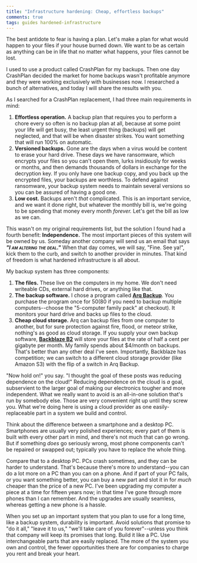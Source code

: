 ```yaml
---
title: "Infrastructure hardening: Cheap, effortless backups"
comments: true
tags: guides hardened-infrastructure
---
```


The best antidote to fear is having a plan. Let's make a plan for what would happen to your files if your house burned down. We want to be as certain as anything can be in life that no matter what happens, your files cannot be lost.

I used to use a product called CrashPlan for my backups. Then one day CrashPlan decided the market for home backups wasn't profitable anymore and they were working exclusively with businesses now. I researched a bunch of alternatives, and today I will share the results with you.

As I searched for a CrashPlan replacement, I had three main requirements in mind:

1. **Effortless operation.** A backup plan that requires you to perform a chore every so often is no backup plan at all, because at some point your life will get busy, the least urgent thing (backups) will get neglected, and that will be when disaster strikes. You want something that will run 100% on automatic.
2. **Versioned backups.** Gone are the days when a virus would be content to erase your hard drive. These days we have ransomware, which encrypts your files so you can't open them, lurks insidiously for weeks or months, and then demands thousands of dollars in exchange for the decryption key. If you only have one backup copy, and you back up the encrypted files, your backups are worthless. To defend against ransomware, your backup system needs to maintain several versions so you can be assured of having a good one.
3. **Low cost.** Backups aren't *that* complicated. This is an important service, and we want it done right, but whatever the monthly bill is, we're going to be spending that money every month *forever.* Let's get the bill as low as we can.

This wasn't on my original requirements list, but the solution I found had a fourth benefit: **Independence.** The most important pieces of this system will be owned by us. Someday another company will send us an email that says <span class="vader-voice">"I am altering the deal."</span> When that day comes, we will say, "Fine. See ya!", kick them to the curb, and switch to another provider in minutes. That kind of freedom is what hardened infrastructure is all about.

<style>
	.vader-voice {
		font-weight: bold;
		font-style: italic;
		font-variant: small-caps;
	}
</style>

My backup system has three components:

1. **The files.** These live on the computers in my home. We don't need writeable CDs, external hard drives, or anything like that.
2. **The backup software.** I chose a program called **[Arq Backup](https://www.arqbackup.com/)**. You purchase the program once for $50 ($80 if you need to backup multiple computers--choose the "5-computer family pack" at checkout). It monitors your hard drive and backs up files to the cloud.
3. **Cheap cloud storage.** Arq can backup files from one computer to another, but for sure protection against fire, flood, or meteor strike, nothing's as good as cloud storage. If you supply your own backup software, **[Backblaze B2](https://www.backblaze.com/)** will store your files at the rate of half a cent per gigabyte per month. My family spends about $4/month on backups. That's better than any other deal I've seen. Importantly, Backblaze has competition; we can switch to a different cloud storage provider (like Amazon S3) with the flip of a switch in Arq Backup.

"Now hold on!" you say. "I thought the goal of these posts was reducing dependence on the cloud!" Reducing dependence on the cloud is _a_ goal, subservient to the larger goal of making our electronics tougher and more independent. What we really want to avoid is an all-in-one solution that's run by somebody else. Those are very convenient right up until they screw you. What we're doing here is using a cloud provider as one easily-replaceable part in a system we build and control.

Think about the difference between a smartphone and a desktop PC. Smartphones are usually very polished experiences; every part of them is built with every other part in mind, and there's not much that can go wrong. But if something _does_ go seriously wrong, most phone components can't be repaired or swapped out; typically you have to replace the whole thing.

Compare that to a desktop PC. PCs crash sometimes, and they can be harder to understand. That's because there's more _to_ understand--you can do a lot more on a PC than you can on a phone. And if part of your PC fails, or you want something better, you can buy a new part and slot it in for _much_ cheaper than the price of a new PC. I've been upgrading my computer a piece at a time for fifteen years now; in that time I've gone through more phones than I can remember. And the upgrades are usually seamless, whereas getting a new phone is a hassle.

When you set up an important system that you plan to use for a long time, like a backup system, durability is important. Avoid solutions that promise to "do it all," "leave it to us," "we'll take care of you forever"--unless you think that company will keep its promises that long. Build it like a PC. Use interchangeable parts that are easily replaced. The more of the system you own and control, the fewer opportunities there are for companies to charge you rent and break your heart.
